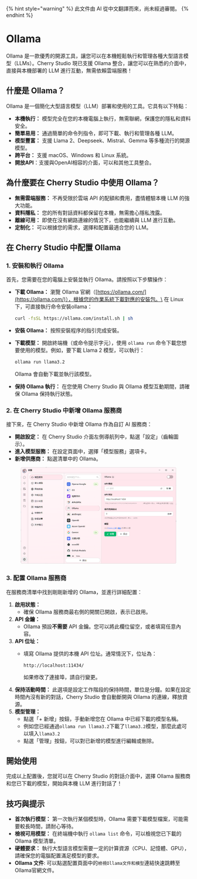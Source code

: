 
{% hint style="warning" %}
此文件由 AI 從中文翻譯而來，尚未經過審閱。
{% endhint %}

# Ollama

Ollama 是一款優秀的開源工具，讓您可以在本機輕鬆執行和管理各種大型語言模型（LLMs）。Cherry Studio 現已支援 Ollama 整合，讓您可以在熟悉的介面中，直接與本機部署的 LLM 進行互動，無需依賴雲端服務！

## 什麼是 Ollama？

Ollama 是一個簡化大型語言模型（LLM）部署和使用的工具。它具有以下特點：

* **本機執行：** 模型完全在您的本機電腦上執行，無需聯網，保護您的隱私和資料安全。
* **簡單易用：** 通過簡單的命令列指令，即可下載、執行和管理各種 LLM。
* **模型豐富：** 支援 Llama 2、Deepseek、Mistral、Gemma 等多種流行的開源模型。
* **跨平台：** 支援 macOS、Windows 和 Linux 系統。
* **開放API**：支援與OpenAI相容的介面，可以和其他工具整合。

## 為什麼要在 Cherry Studio 中使用 Ollama？

* **無需雲端服務：** 不再受限於雲端 API 的配額和費用，盡情體驗本機 LLM 的強大功能。
* **資料隱私：** 您的所有對話資料都保留在本機，無需擔心隱私洩露。
* **離線可用：** 即使在沒有網路連線的情況下，也能繼續與 LLM 進行互動。
* **定制化：** 可以根據您的需求，選擇和配置最適合您的 LLM。

## 在 Cherry Studio 中配置 Ollama

### **1. 安裝和執行 Ollama**

首先，您需要在您的電腦上安裝並執行 Ollama。請按照以下步驟操作：

*   **下載 Ollama：** 瀏覽 Ollama 官網（[https://ollama.com/](https://ollama.com/)），根據您的作業系統下載對應的安裝包。\
    在 Linux 下，可直接執行命令安裝ollama：

    ```sh
    curl -fsSL https://ollama.com/install.sh | sh
    ```
* **安裝 Ollama：** 按照安裝程序的指引完成安裝。
*   **下載模型：** 開啟終端機（或命令提示字元），使用 `ollama run` 命令下載您想要使用的模型。例如，要下載 Llama 2 模型，可以執行：

    ```sh
    ollama run llama3.2
    ```

    Ollama 會自動下載並執行該模型。
* **保持 Ollama 執行：** 在您使用 Cherry Studio 與 Ollama 模型互動期間，請確保 Ollama 保持執行狀態。

### **2. 在 Cherry Studio 中新增 Ollama 服務商**

接下來，在 Cherry Studio 中新增 Ollama 作為自訂 AI 服務商：

* **開啟設定：** 在 Cherry Studio 介面左側導航列中，點選「設定」（齒輪圖示）。
* **進入模型服務：** 在設定頁面中，選擇「模型服務」選項卡。
* **新增供應商：** 點選清單中的 Ollama。

<figure><img src="../../.gitbook/assets/image (5) (3).png" alt=""><figcaption></figcaption></figure>

### **3. 配置 Ollama 服務商**

在服務商清單中找到剛剛新增的 Ollama，並進行詳細配置：

1. **啟用狀態：**
   * 確保 Ollama 服務商最右側的開關已開啟，表示已啟用。
2. **API 金鑰：**
   * Ollama 預設**不需要** API 金鑰。您可以將此欄位留空，或者填寫任意內容。
3. **API 位址：**
   *   填寫 Ollama 提供的本機 API 位址。通常情況下，位址為：

       ```
       http://localhost:11434/
       ```

       如果修改了連接埠，請自行變更。
4. **保持活動時間：** 此選項是設定工作階段的保持時間，單位是分鐘。如果在設定時間內沒有新的對話，Cherry Studio 會自動斷開與 Ollama 的連線，釋放資源。
5. **模型管理：**
   * 點選「+ 新增」按鈕，手動新增您在 Ollama 中已經下載的模型名稱。
   * 例如您已經通過`ollama run llama3.2`下載了`llama3.2`模型，那麼此處可以填入`llama3.2`
   * 點選「管理」按鈕，可以對已新增的模型進行編輯或刪除。

## 開始使用

完成以上配置後，您就可以在 Cherry Studio 的對話介面中，選擇 Ollama 服務商和您已下載的模型，開始與本機 LLM 進行對話了！

## 技巧與提示

* **首次執行模型：** 第一次執行某個模型時，Ollama 需要下載模型檔案，可能需要較長時間，請耐心等待。
* **檢視可用模型：** 在終端機中執行 `ollama list` 命令，可以檢視您已下載的 Ollama 模型清單。
* **硬體要求：** 執行大型語言模型需要一定的計算資源（CPU、記憶體、GPU），請確保您的電腦配置滿足模型的要求。
* **Ollama 文件**: 可以點選配置頁面中的`檢視Ollama文件和模型`連結快速跳轉至Ollama官網文件。